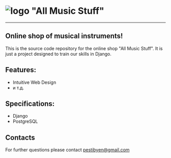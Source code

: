 # ![logo](http://savepic.ru/14284527.jpg) **"All Music Stuff"**

---
## Online shop of musical instruments!

This is the source code repository for the online shop "All Music Stuff". It is just a project designed to train our skills in Django.

## Features:
* Intuitive Web Design
* и т.д.

## Specifications:
* Django
* PostgreSQL

## Contacts
For further questions please contact <pestibyen@gmail.com>